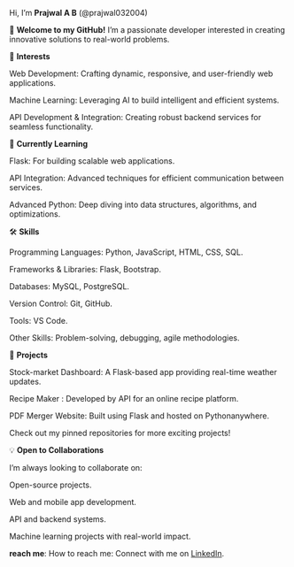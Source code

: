 
Hi, I’m ****Prajwal A B**** (@prajwal032004)

👋 **Welcome to my GitHub!**
I’m a passionate developer interested in creating innovative solutions to real-world problems.

👀 **Interests**

Web Development: Crafting dynamic, responsive, and user-friendly web applications.

Machine Learning: Leveraging AI to build intelligent and efficient systems.

API Development & Integration: Creating robust backend services for seamless functionality.

🌱 **Currently Learning**

Flask: For building scalable web applications.

API Integration: Advanced techniques for efficient communication between services.

Advanced Python: Deep diving into data structures, algorithms, and optimizations.


🛠️ **Skills**

Programming Languages: Python, JavaScript, HTML, CSS, SQL.

Frameworks & Libraries: Flask,  Bootstrap.

Databases: MySQL, PostgreSQL.

Version Control: Git, GitHub.

Tools: VS Code.

Other Skills: Problem-solving, debugging, agile methodologies.


🚀 **Projects**

Stock-market Dashboard: A Flask-based app providing real-time weather updates.

Recipe Maker : Developed by API for an online recipe platform.

PDF Merger Website: Built using Flask and hosted on Pythonanywhere.

Check out my pinned repositories for more exciting projects!

💡 **Open to Collaborations**

I’m always looking to collaborate on:

Open-source projects.

Web and mobile app development.

API and backend systems.

Machine learning projects with real-world impact.

**reach me**:
How to reach me: Connect with me on [LinkedIn](https://www.linkedin.com/in/prajwal-a-b-4b3002252/).



